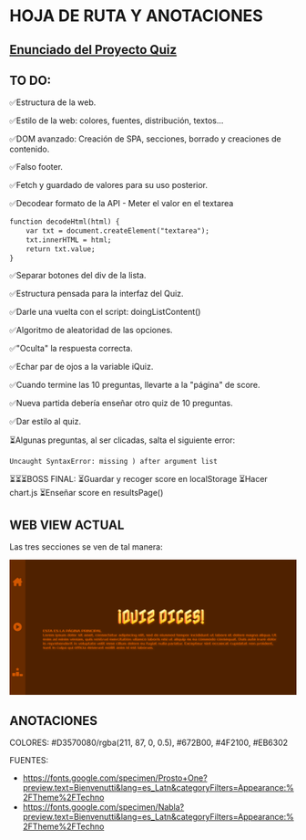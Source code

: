 # HOJA DE RUTA Y ANOTACIONES

## [Enunciado del Proyecto Quiz](./enunciado.md)

## TO DO:

✅Estructura de la web.

✅Estilo de la web: colores, fuentes, distribución, textos...

✅DOM avanzado: Creación de SPA, secciones, borrado y creaciones de contenido.

✅Falso footer.

✅Fetch y guardado de valores para su uso posterior.

✅Decodear formato de la API - Meter el valor en el textarea

```
function decodeHtml(html) {
	var txt = document.createElement("textarea");
	txt.innerHTML = html;
	return txt.value;
}
```

✅Separar botones del div de la lista.

✅Estructura pensada para la interfaz del Quiz.

✅Darle una vuelta con el script: doingListContent()

✅Algoritmo de aleatoridad de las opciones.

✅"Oculta" la respuesta correcta.

✅Echar par de ojos a la variable iQuiz.

✅Cuando termine las 10 preguntas, llevarte a la "página" de score.

✅Nueva partida debería enseñar otro quiz de 10 preguntas.

✅Dar estilo al quiz.

⏳Algunas preguntas, al ser clicadas, salta el siguiente error:

```
Uncaught SyntaxError: missing ) after argument list
```

⏳⏳⏳BOSS FINAL:
	⏳Guardar y recoger score en localStorage
	⏳Hacer chart.js
	⏳Enseñar score en resultsPage()


## WEB VIEW ACTUAL

Las tres secciones se ven de tal manera:

![img](./imgProgresoProyecto/webActual.png)

## ANOTACIONES

COLORES:
#D3570080/rgba(211, 87, 0, 0.5), #672B00, #4F2100, #EB6302

FUENTES:
- https://fonts.google.com/specimen/Prosto+One?preview.text=Bienvenutti&lang=es_Latn&categoryFilters=Appearance:%2FTheme%2FTechno
- https://fonts.google.com/specimen/Nabla?preview.text=Bienvenutti&lang=es_Latn&categoryFilters=Appearance:%2FTheme%2FTechno
